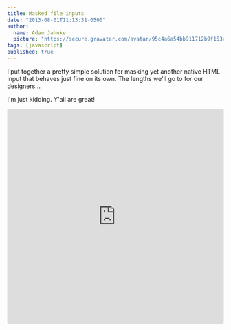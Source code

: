 ```yaml
---
title: Masked file inputs
date: "2013-08-01T11:13:31-0500"
author:
  name: Adam Jahnke
  picture: "https://secure.gravatar.com/avatar/95c4a6a54bb911712b9f153afff92f69?size=200"
tags: [javascript]
published: true
---
```


I put together a pretty simple solution for masking yet another native HTML input that behaves just fine on its own. The lengths we'll go to for our designers…

I'm just kidding. Y'all are great!

<iframe src="https://codesandbox.io/embed/8k2kjzll32?autoresize=1&hidenavigation=1&moduleview=1" style="width:100%; height:500px; border:0; border-radius: 4px; overflow:hidden;" sandbox="allow-modals allow-forms allow-popups allow-scripts allow-same-origin"></iframe>
